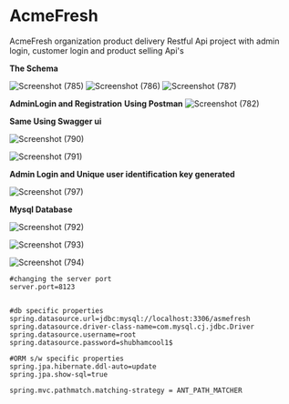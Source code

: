 # AcmeFresh
AcmeFresh organization product delivery Restful Api project with admin login, customer login and product selling Api's

**The Schema**

![Screenshot (785)](https://user-images.githubusercontent.com/57911117/201010014-ea78fca8-5226-4c8b-9621-d1c283527da3.png)
![Screenshot (786)](https://user-images.githubusercontent.com/57911117/201010024-ddb75890-f2fa-49a5-92df-c5db7c3d30c6.png)
![Screenshot (787)](https://user-images.githubusercontent.com/57911117/201010030-c309cf8f-92d1-4168-95fe-8461307c38bb.png)

**AdminLogin and Registration**
**Using Postman**
![Screenshot (782)](https://user-images.githubusercontent.com/57911117/201010096-af61fb62-8f3c-4218-9619-4b7ff16ad2cb.png)

**Same Using Swagger ui**

![Screenshot (790)](https://user-images.githubusercontent.com/57911117/201010215-7657633c-75b2-4d8b-96ef-9ed0e614168d.png)

![Screenshot (791)](https://user-images.githubusercontent.com/57911117/201010329-e19464d0-3e7c-4a2d-bfac-d6bbc17c6a6a.png)

**Admin Login and Unique user identification key generated**

![Screenshot (797)](https://user-images.githubusercontent.com/57911117/201052650-32207951-83c9-403f-9428-20781497c02b.png)


**Mysql Database**

![Screenshot (792)](https://user-images.githubusercontent.com/57911117/201010404-213ca9fa-aa84-4939-8abd-ebcd794c281e.png)

![Screenshot (793)](https://user-images.githubusercontent.com/57911117/201010419-7102aca1-7c7e-4636-9830-1cb446ffb617.png)

![Screenshot (794)](https://user-images.githubusercontent.com/57911117/201010643-c29609dd-6522-4adb-814d-bca0aa1c23b6.png)

```
#changing the server port
server.port=8123


#db specific properties
spring.datasource.url=jdbc:mysql://localhost:3306/asmefresh
spring.datasource.driver-class-name=com.mysql.cj.jdbc.Driver
spring.datasource.username=root
spring.datasource.password=shubhamcool1$

#ORM s/w specific properties
spring.jpa.hibernate.ddl-auto=update
spring.jpa.show-sql=true

spring.mvc.pathmatch.matching-strategy = ANT_PATH_MATCHER

```
